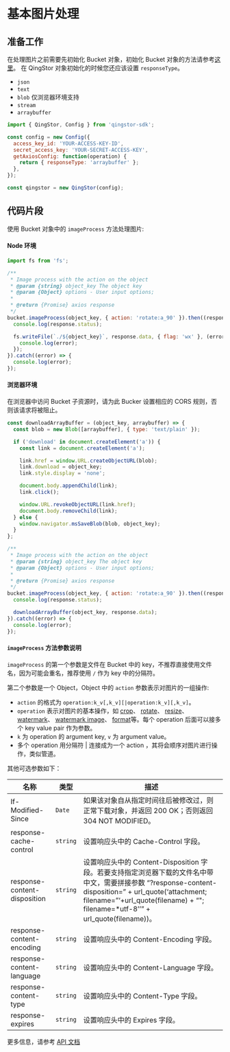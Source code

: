 # 基本图片处理

## 准备工作

在处理图片之前需要先初始化 Bucket 对象，初始化 Bucket 对象的方法请参考[这里](./initialize_config_and_qingstor_zh-CN.md)。 在 QingStor 对象初始化的时候您还应该设置 `responseType`。

- `json`
- `text`
- `blob` 仅浏览器环境支持
- `stream`
- `arraybuffer`

```javascript
import { QingStor, Config } from 'qingstor-sdk';

const config = new Config({
  access_key_id: 'YOUR-ACCESS-KEY-ID',
  secret_access_key: 'YOUR-SECRET-ACCESS-KEY',
  getAxiosConfig: function(operation) {
    return { responseType: 'arraybuffer' };
  },
});

const qingstor = new QingStor(config);
```

## 代码片段

使用 Bucket 对象中的 `imageProcess` 方法处理图片:

#### Node 环境

```javascript
import fs from 'fs';

/**
 * Image process with the action on the object
 * @param {string} object_key The object key
 * @param {Object} options - User input options;
 *
 * @return {Promise} axios response
 */
bucket.imageProcess(object_key, { action: 'rotate:a_90' }).then((response) => {
  console.log(response.status);

  fs.writeFile(`./${object_key}`, response.data, { flag: 'wx' }, (error) => {
    console.log(error);
  });
}).catch((error) => {
  console.log(error);
});
```

#### 浏览器环境

在浏览器中访问 Bucket 子资源时，请为此 Bucker 设置相应的 CORS 规则，否则该请求将被阻止。

```javascript
const downloadArrayBuffer = (object_key, arraybuffer) => {
  const blob = new Blob([arraybuffer], { type: 'text/plain' });

  if ('download' in document.createElement('a')) {
    const link = document.createElement('a');

    link.href = window.URL.createObjectURL(blob);
    link.download = object_key;
    link.style.display = 'none';

    document.body.appendChild(link);
    link.click();

    window.URL.revokeObjectURL(link.href);
    document.body.removeChild(link);
  } else {
    window.navigator.msSaveBlob(blob, object_key);
  }
};

/**
 * Image process with the action on the object
 * @param {string} object_key The object key
 * @param {Object} options - User input options;
 *
 * @return {Promise} axios response
 */
bucket.imageProcess(object_key, { action: 'rotate:a_90' }).then((response) => {
  console.log(response.status);

  downloadArrayBuffer(object_key, response.data);
}).catch((error) => {
  console.log(error);
});
```

#### `imageProcess` 方法参数说明

`imageProcess` 的第一个参数是文件在 Bucket 中的 key，不推荐直接使用文件名，因为可能会重名，推荐使用 `/` 作为 key 中的分隔符。

第二个参数是一个 Object，Object 中的 `action` 参数表示对图片的一组操作:

- `action` 的格式为 `operation:k_v[,k_v][|operation:k_v][,k_v]`。
- `operation` 表示对图片的基本操作，如 [crop](https://docs.qingcloud.com/qingstor/data_process/image_process/crop)、 [rotate](https://docs.qingcloud.com/qingstor/data_process/image_process/rotate)、 [resize](https://docs.qingcloud.com/qingstor/data_process/image_process/resize)、 [watermark](https://docs.qingcloud.com/qingstor/data_process/image_process/watermark)、 [watermark image](https://docs.qingcloud.com/qingstor/data_process/image_process/watermark_image)、 [format](https://docs.qingcloud.com/qingstor/data_process/image_process/format)等。每个 operation 后面可以接多个 key value pair 作为参数。
- `k` 为 operation 的 argument key, `v` 为 argument value。
- 多个 operation 用分隔符 | 连接成为一个 action ，其将会顺序对图片进行操作，类似管道。

其他可选参数如下：

| 名称     | 类型     | 描述   |
| ------------------ | -------- | -------------------------------------------------------------------------------------------------------------------------------------------------------------------------------------------------------------------- |
| If-Modified-Since | `Date` | 如果该对象自从指定时间往后被修改过，则正常下载对象，并返回 200 OK；否则返回 304 NOT MODIFIED。  |
| response-cache-control | `string` | 设置响应头中的 Cache-Control 字段。 |
| response-content-disposition | `string` | 设置响应头中的 Content-Disposition 字段。若要支持指定浏览器下载的文件名中带中文，需要拼接参数 “?response-content-disposition=” + url_quote(‘attachment; filename=”‘+url_quote(filename) + “"; filename=*utf-8’’” + url_quote(filename))。 |
| response-content-encoding | `string` | 设置响应头中的 Content-Encoding 字段。 |
| response-content-language | `string` | 设置响应头中的 Content-Language 字段。 |
| response-content-type | `string` | 设置响应头中的 Content-Type 字段。 |
| response-expires | `string` | 设置响应头中的 Expires 字段。 |

更多信息，请参考 [API 文档](https://docsv3.qingcloud.com/storage/object-storage/api/object/image_process/)

